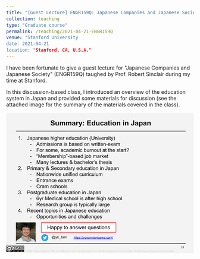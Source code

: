 ```yaml
---
title: "[Guest Lecture] ENGR159Q: Japanese Companies and Japanese Society"
collection: teaching
type: "Graduate course"
permalink: /teaching/2021-04-21-ENGR159Q
venue: "Stanford University
date: 2021-04-21
location: "Stanford, CA, U.S.A."
---
```


I have been fortunate to give a guest lecture for "Japanese Companies and Japanese Society" (ENGR159Q) taughed by Prof. Robert Sinclair during my time at Stanford.

In this discussion-based class, I introduced an overview of the education system in Japan and provided some materials for discussion (see the attached image for the summary of the materials covered in the class).

![/files/2021/2021_ENGR159Q_33.png](/files/2021/2021_ENGR159Q_33.png)
